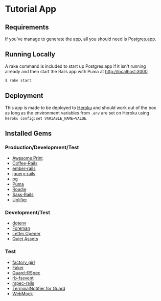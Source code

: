 # Tutorial App

## Requirements

If you've manage to generate the app, all you
should need is [Postgres.app](http://postgresapp.com).

## Running Locally

A rake command is included to start up Postgres.app
if it isn't running already and then start the Rails
app with Puma at <http://localhost:3000>.

```bash
$ rake start
```

## Deployment

This app is made to be deployed to [Heroku](http://heroku.com)
and should work out of the box as long as the environment variables
from `.env` are set on Heroku using `heroku config:set VARIABLE_NAME=VALUE`.

## Installed Gems

### Production/Development/Test

- [Awesome Print](https://github.com/michaeldv/awesome_print)
- [Coffee-Rails](https://github.com/rails/coffee-rails)
- [ember-rails](https://github.com/emberjs/ember-rails)
- [jquery-rails](https://github.com/rails/jquery-rails)
- [pg](https://bitbucket.org/ged/ruby-pg)
- [Puma](http://puma.io)
- [Roadie](https://github.com/Mange/roadie)
- [Sass-Rails](https://github.com/rails/sass-rails)
- [Uglifier](https://github.com/lautis/uglifier)

### Development/Test

- [dotenv](https://github.com/bkeepers/dotenv)
- [Foreman](https://github.com/ddollar/foreman)
- [Letter Opener](https://github.com/fgrehm/letter_opener_web)
- [Quiet Assets](https://github.com/evrone/quiet_assets)

### Test

- [factory_girl](https://github.com/thoughtbot/factory_girl_rails)
- [Faker](https://github.com/stympy/faker)
- [Guard::RSpec](https://github.com/guard/guard-rspec)
- [rb-fsevent](https://github.com/thibaudgg/rb-fsevent)
- [rspec-rails](https://github.com/rspec/rspec-rails)
- [TerminalNotifier for Guard](https://github.com/Springest/terminal-notifier-guard)
- [WebMock](https://github.com/bblimke/webmock)
